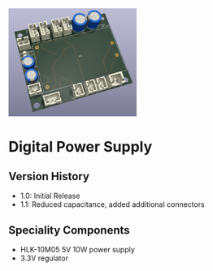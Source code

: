 <img src="screenshot.png" width="50%">

# Digital Power Supply

## Version History

- 1.0: Initial Release
- 1.1: Reduced capacitance, added additional connectors

## Speciality Components

* HLK-10M05 5V 10W power supply
* 3.3V regulator

